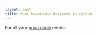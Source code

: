 ```yaml
---
layout: post
title: Fast haversine distance in cython
---
```


For all your [great circle](http://en.wikipedia.org/wiki/Great_circle) needs:
<script src="https://gist.github.com/markhuberty/5112272.js"></script>
